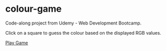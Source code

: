 # colour-game

Code-along project from Udemy - Web Development Bootcamp.

Click on a square to guess the colour based on the displayed RGB values.

[Play Game](https://mjung8.github.io/colour-game/)
